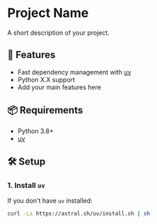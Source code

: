 # Project Name

A short description of your project.

## 🚀 Features

- Fast dependency management with [uv](https://github.com/astral-sh/uv)
- Python X.X support
- Add your main features here

## 📦 Requirements

- Python 3.8+
- [uv](https://github.com/astral-sh/uv)

## 🛠️ Setup

### 1. Install `uv`

If you don't have `uv` installed:

```bash
curl -Ls https://astral.sh/uv/install.sh | sh
